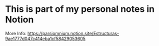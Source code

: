 # This is part of my personal notes in Notion
More Info: https://parsiomnium.notion.site/Estructuras-9ae1777d047c414eba1cf58429053605